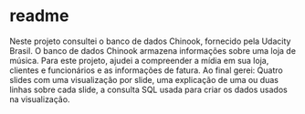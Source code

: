 # readme
Neste projeto consultei o banco de dados Chinook, fornecido pela Udacity Brasil. O banco de dados Chinook armazena informações sobre uma loja de música. Para este projeto, ajudei a compreender a mídia em sua loja, clientes e funcionários e as informações de fatura. 
Ao final gerei: Quatro slides com uma visualização por slide, uma explicação de uma ou duas linhas sobre cada slide, a consulta SQL usada para criar os dados usados na visualização. 
